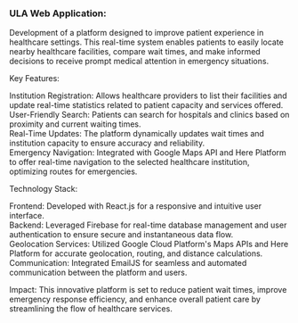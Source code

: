 ### ULA Web Application:
Development of a platform designed to improve patient experience in healthcare settings. This real-time system enables patients to easily locate nearby healthcare facilities, compare wait times, and make informed decisions to receive prompt medical attention in emergency situations.

Key Features:

Institution Registration: Allows healthcare providers to list their facilities and update real-time statistics related to patient capacity and services offered.  
User-Friendly Search: Patients can search for hospitals and clinics based on proximity and current waiting times.  
Real-Time Updates: The platform dynamically updates wait times and institution capacity to ensure accuracy and reliability.  
Emergency Navigation: Integrated with Google Maps API and Here Platform to offer real-time navigation to the selected healthcare institution, optimizing routes for emergencies.

Technology Stack:

Frontend: Developed with React.js for a responsive and intuitive user interface.  
Backend: Leveraged Firebase for real-time database management and user authentication to ensure secure and instantaneous data flow.  
Geolocation Services: Utilized Google Cloud Platform's Maps APIs and Here Platform for accurate geolocation, routing, and distance calculations.  
Communication: Integrated EmailJS for seamless and automated communication between the platform and users.

Impact: This innovative platform is set to reduce patient wait times, improve emergency response efficiency, and enhance overall patient care by streamlining the flow of healthcare services.
